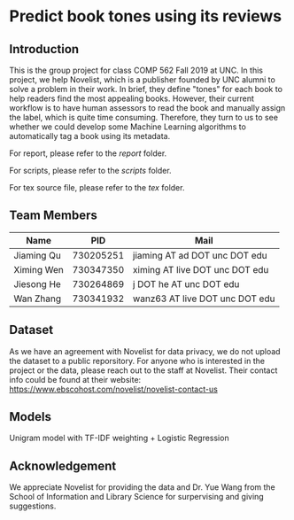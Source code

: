 # Predict book tones using its reviews

## Introduction
This is the group project for class COMP 562 Fall 2019 at UNC. In this project, we help Novelist, which is a publisher founded by UNC alumni to solve a problem in their work. In brief, they define "tones" for each book to help readers find the most appealing books. However, their current workflow is to have human assessors to read the book and manually assign the label, which is quite time consuming. Therefore, they turn to us to see whether we could develop some Machine Learning algorithms to automatically tag a book using its metadata.

For report, please refer to the *report* folder.

For scripts, please refer to the *scripts* folder.

For tex source file, please refer to the *tex* folder.

## Team Members

|Name|PID|Mail|
|----|----|--------|
|Jiaming Qu|730205251|jiaming AT ad DOT unc DOT edu|
|Ximing Wen|730347350|ximing AT live DOT unc DOT edu|
|Jiesong He|730264869|j DOT he AT unc DOT edu|
|Wan Zhang|730341932|wanz63 AT live DOT unc DOT edu|

## Dataset
As we have an agreement with Novelist for data privacy, we do not upload the dataset to a public reporsitory. For anyone who is interested in the project or the data, please reach out to the staff at Novelist. Their contact info could be found at their website: https://www.ebscohost.com/novelist/novelist-contact-us

## Models
Unigram model with TF-IDF weighting + Logistic Regression

## Acknowledgement
We appreciate Novelist for providing the data and Dr. Yue Wang from the School of Information and Library Science for surpervising and giving suggestions.
